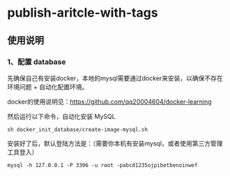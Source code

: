# publish-aritcle-with-tags

## 使用说明

### 1、配置 database

先确保自己有安装docker，本地的mysql需要通过docker来安装，以确保不存在环境问题 + 自动化配置环境。

docker的使用说明见：https://github.com/qq20004604/docker-learning

然后运行以下命令，自动化安装 MySQL

```
sh docker_init_database/create-image-mysql.sh
```

安装好了后，默认登陆方法是：（需要你本机有安装mysql，或者使用第三方管理工具登入）

```
mysql -h 127.0.0.1 -P 3306 -u root -pabcd1235ojpibetbenoinwef
```

